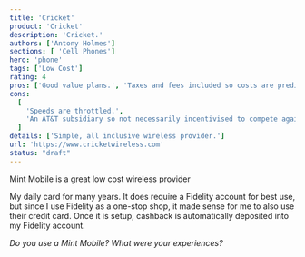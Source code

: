 ```yaml
---
title: 'Cricket'
product: 'Cricket'
description: 'Cricket.'
authors: ['Antony Holmes']
sections: [ 'Cell Phones']
hero: 'phone'
tags: ['Low Cost']
rating: 4
pros: ['Good value plans.', 'Taxes and fees included so costs are predictable.']
cons:
  [
    'Speeds are throttled.',
    'An AT&T subsidiary so not necessarily incentivised to compete against its parent enough.',
  ]
details: ['Simple, all inclusive wireless provider.']
url: 'https://www.cricketwireless.com'
status: "draft"
---
```


Mint Mobile is a great low cost wireless provider

<!-- end -->

My daily card for many years. It does require a Fidelity account for best use, but since I use Fidelity as a one-stop shop, it made sense for me to also use their credit card. Once it is setup, cashback is automatically deposited into my Fidelity account.

_Do you use a Mint Mobile? What were your experiences?_
